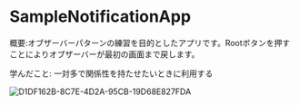 # SampleNotificationApp

概要:オブザーバーパターンの練習を目的としたアプリです。Rootボタンを押すことによりオブザーバーが最初の画面まで戻します。

学んだこと: 一対多で関係性を持たせたいときに利用する

![D1DF162B-8C7E-4D2A-95CB-19D68E827FDA](https://user-images.githubusercontent.com/74137008/115722864-604f8200-a3ba-11eb-81f3-6b6ba9986552.png)
